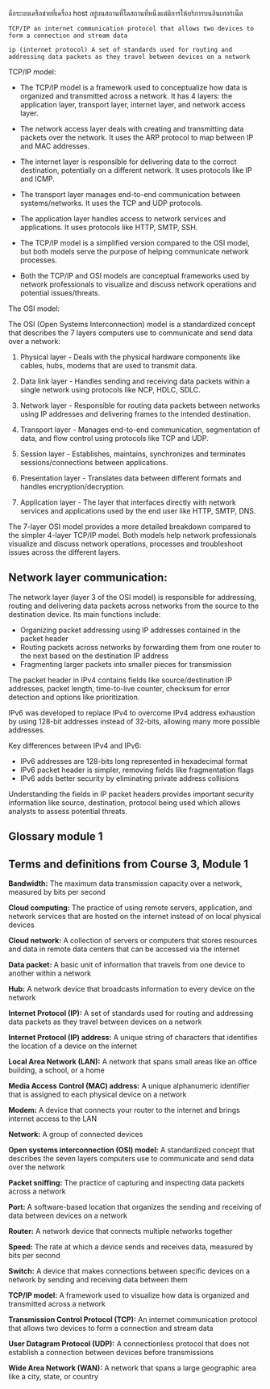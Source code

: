 คือระบบเครือข่ายที่เครื่อง host อยู่บนสถานที่ใดสถานที่หนึ่งแต่มีการให้บริการบนอินเทอร์เน็ต

	TCP/IP an internet communication protocol that allows two devices to form a connection and stream data 

	ip (internet protocol) A set of standards used for routing and addressing data packets as they travel between devices on a network


TCP/IP model:

- The TCP/IP model is a framework used to conceptualize how data is organized and transmitted across a network. It has 4 layers: the application layer, transport layer, internet layer, and network access layer.

- The network access layer deals with creating and transmitting data packets over the network. It uses the ARP protocol to map between IP and MAC addresses.

- The internet layer is responsible for delivering data to the correct destination, potentially on a different network. It uses protocols like IP and ICMP.

- The transport layer manages end-to-end communication between systems/networks. It uses the TCP and UDP protocols.  

- The application layer handles access to network services and applications. It uses protocols like HTTP, SMTP, SSH.

- The TCP/IP model is a simplified version compared to the OSI model, but both models serve the purpose of helping communicate network processes.

- Both the TCP/IP and OSI models are conceptual frameworks used by network professionals to visualize and discuss network operations and potential issues/threats.



The OSI model:

The OSI (Open Systems Interconnection) model is a standardized concept that describes the 7 layers computers use to communicate and send data over a network:

1. Physical layer - Deals with the physical hardware components like cables, hubs, modems that are used to transmit data.

2. Data link layer - Handles sending and receiving data packets within a single network using protocols like NCP, HDLC, SDLC. 

3. Network layer - Responsible for routing data packets between networks using IP addresses and delivering frames to the intended destination.

4. Transport layer - Manages end-to-end communication, segmentation of data, and flow control using protocols like TCP and UDP.

5. Session layer - Establishes, maintains, synchronizes and terminates sessions/connections between applications. 

6. Presentation layer - Translates data between different formats and handles encryption/decryption.

7. Application layer - The layer that interfaces directly with network services and applications used by the end user like HTTP, SMTP, DNS.

The 7-layer OSI model provides a more detailed breakdown compared to the simpler 4-layer TCP/IP model. Both models help network professionals visualize and discuss network operations, processes and troubleshoot issues across the different layers.



## Network layer communication:

The network layer (layer 3 of the OSI model) is responsible for addressing, routing and delivering data packets across networks from the source to the destination device. Its main functions include:

- Organizing packet addressing using IP addresses contained in the packet header
- Routing packets across networks by forwarding them from one router to the next based on the destination IP address
- Fragmenting larger packets into smaller pieces for transmission

The packet header in IPv4 contains fields like source/destination IP addresses, packet length, time-to-live counter, checksum for error detection and options like prioritization. 

IPv6 was developed to replace IPv4 to overcome IPv4 address exhaustion by using 128-bit addresses instead of 32-bits, allowing many more possible addresses.

Key differences between IPv4 and IPv6:
- IPv6 addresses are 128-bits long represented in hexadecimal format
- IPv6 packet header is simpler, removing fields like fragmentation flags
- IPv6 adds better security by eliminating private address collisions

Understanding the fields in IP packet headers provides important security information like source, destination, protocol being used which allows analysts to assess potential threats.


## Glossary module 1

## Terms and definitions from Course 3, Module 1

**Bandwidth:** The maximum data transmission capacity over a network, measured by bits per second

**Cloud computing:** The practice of using remote servers, application, and network services that are hosted on the internet instead of on local physical devices

**Cloud network:** A collection of servers or computers that stores resources and data in remote data centers that can be accessed via the internet

**Data packet:** A basic unit of information that travels from one device to another within a network

**Hub:** A network device that broadcasts information to every device on the network

**Internet Protocol (IP):** A set of standards used for routing and addressing data packets as they travel between devices on a network

**Internet Protocol (IP) address:** A unique string of characters that identifies the location of a device on the internet

**Local Area Network (LAN):** A network that spans small areas like an office building, a school, or a home

**Media Access Control (MAC) address:** A unique alphanumeric identifier that is assigned to each physical device on a network

**Modem:** A device that connects your router to the internet and brings internet access to the LAN

**Network:** A group of connected devices

**Open systems interconnection (OSI) model:** A standardized concept that describes the seven layers computers use to communicate and send data over the network

**Packet sniffing:** The practice of capturing and inspecting data packets across a network

**Port:** A software-based location that organizes the sending and receiving of data between devices on a network

**Router:** A network device that connects multiple networks together

**Speed:** The rate at which a device sends and receives data, measured by bits per second

**Switch:** A device that makes connections between specific devices on a network by sending and receiving data between them

**TCP/IP model:** A framework used to visualize how data is organized and transmitted across a network

**Transmission Control Protocol (TCP):** An internet communication protocol that allows two devices to form a connection and stream data

**User Datagram Protocol (UDP):** A connectionless protocol that does not establish a connection between devices before transmissions

**Wide Area Network (WAN):** A network that spans a large geographic area like a city, state, or country

